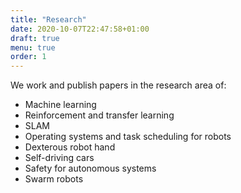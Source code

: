 ```yaml
---
title: "Research"
date: 2020-10-07T22:47:58+01:00
draft: true
menu: true
order: 1
---
```


We work and publish papers in the research area of:

- Machine learning
- Reinforcement and transfer learning
- SLAM
- Operating systems and task scheduling for robots
- Dexterous robot hand
- Self-driving cars
- Safety for autonomous systems
- Swarm robots
